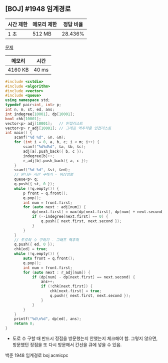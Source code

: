## [BOJ] #1948 임계경로

| 시간 제한 | 메모리 제한 | 정답 비율 |
| --------- | ----------- | --------- |
| 1 초      | 512 MB      | 28.436%   |

[문제](https://www.acmicpc.net/problem/1948)



| 메모리  | 시간  |
| ------- | ----- |
| 4160 KB | 40 ms |

```c++
#include <cstdio>
#include <algorithm>
#include <vector>
#include <queue>
using namespace std;
typedef pair<int, int> p;
int n, m, st, ed, ans;
int indegree[10001], dp[10001];
bool chk[10001];
vector<p> adj[10001];	// 인접리스트
vector<p> r_adj[10001]; // 그래프 역추적용 인접리스트
int main() {
	scanf("%d %d", &n, &m);
	for (int i = 0, a, b, c; i < m; i++) {
		scanf("%d%d%d", &a, &b, &c);
		adj[a].push_back({ b, c });
		indegree[b]++;
		r_adj[b].push_back({ a, c });
	}
	scanf("%d %d", &st, &ed);
	// 만나는 시간 구하기 - 위상정렬
	queue<p> q;
	q.push({ st, 0 });
	while (!q.empty()) {
		p front = q.front();
		q.pop();
		int num = front.first;
		for (auto next : adj[num]) {
			dp[next.first] = max(dp[next.first], dp[num] + next.second);
			if (--indegree[next.first] == 0) {
				q.push({ next.first, next.second });
			}
		}
	}
	// 도로의 수 구하기 - 그래프 역추적
	q.push({ ed, 0 });
	chk[ed] = true;
	while (!q.empty()) {
		auto front = q.front();
		q.pop();
		int num = front.first;
		for (auto next : r_adj[num]) {
			if (dp[num] - dp[next.first] == next.second) {
				ans++;
				if (!chk[next.first]) {
					chk[next.first] = true;
					q.push({ next.first, next.second });
				}
			}
		}
	}
	printf("%d\n%d", dp[ed], ans);
	return 0;
}
```

- 도로 수 구할 때 반드시 정점을 방문했는지 안했는지 체크해야 함. 그렇지 않으면, 방문했던 정점을 또 다시 방문해서 간선을 큐에 넣을 수 있음.





백준 1948 임계경로 boj acmicpc

